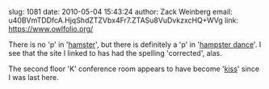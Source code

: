 slug:    1081
date:    2010-05-04 15:43:24
author:  Zack Weinberg
email:   u40BVmTDDfcA.HjqShdZTZVbx4Fr7.ZTASu8VuDvkzxcHQ+WVg
link:     https://www.owlfolio.org/

There is no 'p' in '[hamster](http://en.wikipedia.org/wiki/Hamster)',
but there is definitely a 'p' in
'[hampster dance](http://en.wikipedia.org/wiki/The_Hampster_Dance)'.
I see that the site I linked to has had the spelling 'corrected',
alas.

The second floor 'K' conference room appears to have become
'[kiss](http://en.wikipedia.org/wiki/KISS_principle)' since I was last
here.
